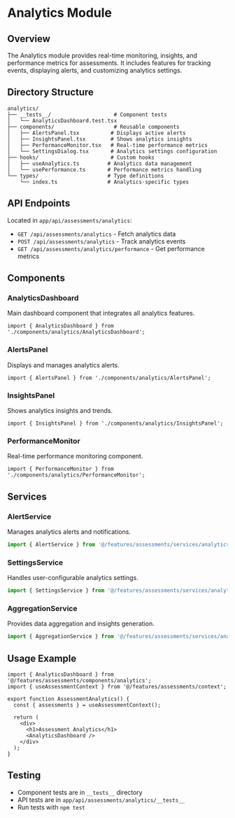 # Analytics Module

## Overview
The Analytics module provides real-time monitoring, insights, and performance metrics for assessments. It includes features for tracking events, displaying alerts, and customizing analytics settings.

## Directory Structure
```
analytics/
├── __tests__/                    # Component tests
│   └── AnalyticsDashboard.test.tsx
├── components/                   # Reusable components
│   ├── AlertsPanel.tsx          # Displays active alerts
│   ├── InsightsPanel.tsx        # Shows analytics insights
│   ├── PerformanceMonitor.tsx   # Real-time performance metrics
│   └── SettingsDialog.tsx       # Analytics settings configuration
├── hooks/                       # Custom hooks
│   ├── useAnalytics.ts         # Analytics data management
│   └── usePerformance.ts       # Performance metrics handling
└── types/                      # Type definitions
    └── index.ts                # Analytics-specific types
```

## API Endpoints
Located in `app/api/assessments/analytics`:
- `GET /api/assessments/analytics` - Fetch analytics data
- `POST /api/assessments/analytics` - Track analytics events
- `GET /api/assessments/analytics/performance` - Get performance metrics

## Components

### AnalyticsDashboard
Main dashboard component that integrates all analytics features.
```tsx
import { AnalyticsDashboard } from './components/analytics/AnalyticsDashboard';
```

### AlertsPanel
Displays and manages analytics alerts.
```tsx
import { AlertsPanel } from './components/analytics/AlertsPanel';
```

### InsightsPanel
Shows analytics insights and trends.
```tsx
import { InsightsPanel } from './components/analytics/InsightsPanel';
```

### PerformanceMonitor
Real-time performance monitoring component.
```tsx
import { PerformanceMonitor } from './components/analytics/PerformanceMonitor';
```

## Services

### AlertService
Manages analytics alerts and notifications.
```typescript
import { AlertService } from '@/features/assessments/services/analytics';
```

### SettingsService
Handles user-configurable analytics settings.
```typescript
import { SettingsService } from '@/features/assessments/services/analytics';
```

### AggregationService
Provides data aggregation and insights generation.
```typescript
import { AggregationService } from '@/features/assessments/services/analytics';
```

## Usage Example
```tsx
import { AnalyticsDashboard } from '@/features/assessments/components/analytics';
import { useAssessmentContext } from '@/features/assessments/context';

export function AssessmentAnalytics() {
  const { assessments } = useAssessmentContext();
  
  return (
    <div>
      <h1>Assessment Analytics</h1>
      <AnalyticsDashboard />
    </div>
  );
}
```

## Testing
- Component tests are in `__tests__` directory
- API tests are in `app/api/assessments/analytics/__tests__`
- Run tests with `npm test`
